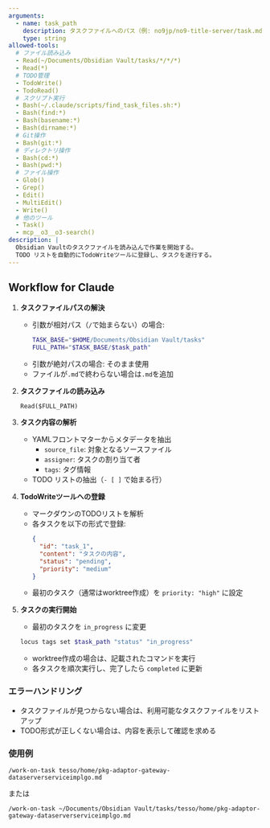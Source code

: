 ```yaml
---
arguments:
  - name: task_path
    description: タスクファイルへのパス（例: no9jp/no9-title-server/task.md、またはフルパス）
    type: string
allowed-tools:
  # ファイル読み込み
  - Read(~/Documents/Obsidian Vault/tasks/*/*/*)
  - Read(*)
  # TODO管理
  - TodoWrite()
  - TodoRead()
  # スクリプト実行
  - Bash(~/.claude/scripts/find_task_files.sh:*)
  - Bash(find:*)
  - Bash(basename:*)
  - Bash(dirname:*)
  # Git操作
  - Bash(git:*)
  # ディレクトリ操作
  - Bash(cd:*)
  - Bash(pwd:*)
  # ファイル操作
  - Glob()
  - Grep()
  - Edit()
  - MultiEdit()
  - Write()
  # 他のツール
  - Task()
  - mcp__o3__o3-search()
description: |
  Obsidian Vaultのタスクファイルを読み込んで作業を開始する。
  TODO リストを自動的にTodoWriteツールに登録し、タスクを遂行する。
---
```


## Workflow for Claude

1. **タスクファイルパスの解決**
   - 引数が相対パス（`/`で始まらない）の場合:
     ```bash
     TASK_BASE="$HOME/Documents/Obsidian Vault/tasks"
     FULL_PATH="$TASK_BASE/$task_path"
     ```
   - 引数が絶対パスの場合: そのまま使用
   - ファイルが`.md`で終わらない場合は`.md`を追加

2. **タスクファイルの読み込み**
   ```
   Read($FULL_PATH)
   ```

3. **タスク内容の解析**
   - YAMLフロントマターからメタデータを抽出
     - `source_file`: 対象となるソースファイル
     - `assigner`: タスクの割り当て者
     - `tags`: タグ情報
   - TODO リストの抽出（`- [ ]` で始まる行）

4. **TodoWriteツールへの登録**
   - マークダウンのTODOリストを解析
   - 各タスクを以下の形式で登録:
     ```json
     {
       "id": "task_1",
       "content": "タスクの内容",
       "status": "pending",
       "priority": "medium"
     }
     ```
   - 最初のタスク（通常はworktree作成）を `priority: "high"` に設定

5. **タスクの実行開始**
   - 最初のタスクを `in_progress` に変更
   ```bash
   locus tags set $task_path "status" "in_progress"
   ```
   - worktree作成の場合は、記載されたコマンドを実行
   - 各タスクを順次実行し、完了したら `completed` に更新

### エラーハンドリング
- タスクファイルが見つからない場合は、利用可能なタスクファイルをリストアップ
- TODO形式が正しくない場合は、内容を表示して確認を求める

### 使用例
```
/work-on-task tesso/home/pkg-adaptor-gateway-dataserverserviceimplgo.md
```

または

```
/work-on-task ~/Documents/Obsidian Vault/tasks/tesso/home/pkg-adaptor-gateway-dataserverserviceimplgo.md
```